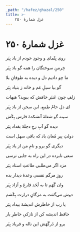 ```yaml
---
_path: "/hafez/ghazal/250"
title: >-
    غزل شمارهٔ ۲۵۰
---
```

# غزل شمارهٔ ۲۵۰

<div class="b" id="bn1"><div class="m1"><p>روی بِنْمای و وجودِ خودم از یاد بِبَر</p></div>
<div class="m2"><p>خِرمنِ سوختگان را همه گو باد بِبَر</p></div></div>
<div class="b" id="bn2"><div class="m1"><p>ما چو دادیم دل و دیده به طوفانِ بلا</p></div>
<div class="m2"><p>گو بیا سیلِ غم و خانه ز بنیاد بِبَر</p></div></div>
<div class="b" id="bn3"><div class="m1"><p>زلفِ چون عَنبَرِ خامَش که ببوید؟ هیهات</p></div>
<div class="m2"><p>ای دلِ خامْ طمع، این سخن از یاد بِبَر</p></div></div>
<div class="b" id="bn4"><div class="m1"><p>سینه گو شعلهٔ آتشکدهٔ فارس بِکُش</p></div>
<div class="m2"><p>دیده گو آبِ رخِ دجلهٔ بغداد بِبَر</p></div></div>
<div class="b" id="bn5"><div class="m1"><p>دولتِ پیرِ مُغان باد که باقی سهل است</p></div>
<div class="m2"><p>دیگری گو برو و نامِ من از یاد بِبَر</p></div></div>
<div class="b" id="bn6"><div class="m1"><p>سعی نابرده در این راه به جایی نرسی</p></div>
<div class="m2"><p>مزد اگر می‌طلبی طاعتِ استاد بِبَر</p></div></div>
<div class="b" id="bn7"><div class="m1"><p>روزِ مرگم نفسی وعدهٔ دیدار بده</p></div>
<div class="m2"><p>وان گَهَم تا به لَحَد فارغ و آزاد بِبَر</p></div></div>
<div class="b" id="bn8"><div class="m1"><p>دوش می‌گفت به مژگانِ درازت بِکُشم</p></div>
<div class="m2"><p>یا رب از خاطرش اندیشهٔ بیداد بِبَر</p></div></div>
<div class="b" id="bn9"><div class="m1"><p>حافظ اندیشه کن از نازکیِ خاطرِ یار</p></div>
<div class="m2"><p>برو از دَرگَهَش این ناله و فریاد بِبَر</p></div></div>
